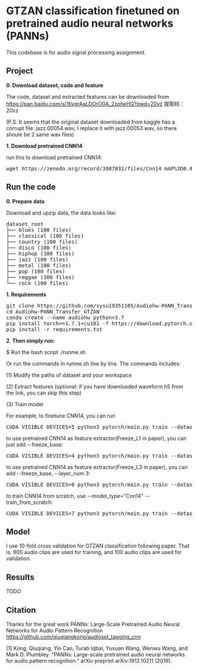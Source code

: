 # GTZAN classification finetuned on pretrained audio neural networks (PANNs)

This codebase is for audio signal processing assignment.

## Project
**0. Download dataset, code and feature** 

The code, dataset and extracted features can be downloaded from https://pan.baidu.com/s/1tiyqrAaLDOrO0A_2zotwHQ?pwd=20vz
提取码：20vz

(P.S. It seems that the original dataset downloaded from kaggle has a corrupt file: jazz.00054.wav, I replace it with jazz.00053.wav, so there shoule be 2 same wav files)


**1. Download pretrained CNN14** 

run this to download pretrained CNN14:
<pre>
wget https://zenodo.org/record/3987831/files/Cnn14_mAP%3D0.431.pth?download=1
</pre>

## Run the code

**0. Prepare data** 

Download and upzip data, the data looks like:

<pre>
dataset_root
├── blues (100 files)
├── classical (100 files)
├── country (100 files)
├── disco (100 files)
├── hiphop (100 files)
├── jazz (100 files)
├── metal (100 files)
├── pop (100 files)
├── reggae (100 files)
└── rock (100 files)
</pre>

**1. Requirements**

<pre>
git clone https://github.com/sysu19351105/Audiohw-PANN_Transfer_GTZAN.git
cd Audiohw-PANN_Transfer_GTZAN
conda create --name audiohw python=3.7
pip install torch==1.7.1+cu101 -f https://download.pytorch.org/whl/torch_stable.html
pip install -r requirements.txt
</pre>


**2. Then simply run:**

$ Run the bash script ./runme.sh

Or run the commands in runme.sh line by line. The commands includes:

(1) Modify the paths of dataset and your workspace

(2) Extract features
(optional: if you have downloaded waveform.h5 from the link, you can skip this step)

(3) Train model

For example, to finetune CNN14, you can run
<pre>
CUDA_VISIBLE_DEVICES=5 python3 pytorch/main.py train --dataset_dir="/data1/nys_new/audiohw/PANN/GTZAN/Data/genres_original" --workspace="/data1/nys_new/audiohw/PANN/finetune" --holdout_fold=1 --model_type="Transfer_Cnn14" --pretrained_checkpoint_path="/data1/nys_new/audiohw/PANN/Cnn14_mAP=0.431.pth" --loss_type=clip_nll --augmentation='mixup' --learning_rate=1e-4 --batch_size=32 --resume_iteration=0 --stop_iteration=10000  --cuda
</pre>

to use pretrained CNN14 as feature extractor(Freeze_L1 in paper), you can just add --freeze_base:
<pre>
CUDA_VISIBLE_DEVICES=4 python3 pytorch/main.py train --dataset_dir="/data1/nys_new/audiohw/PANN/GTZAN/Data/genres_original" --workspace="/data1/nys_new/audiohw/PANN/finetune" --holdout_fold=1 --model_type="Transfer_Cnn14" --pretrained_checkpoint_path="/data1/nys_new/audiohw/PANN/Cnn14_mAP=0.431.pth" --freeze_base --loss_type=clip_nll --augmentation='mixup' --learning_rate=1e-4 --batch_size=32 --resume_iteration=0 --stop_iteration=10000 --cuda
</pre>

to use pretrained CNN14 as feature extractor(Freeze_L3 in paper), you can add --freeze_base, --layer_num 3:
<pre>
CUDA_VISIBLE_DEVICES=0 python3 pytorch/main.py train --dataset_dir="/data1/nys_new/audiohw/PANN/GTZAN/Data/genres_original" --workspace="/data1/nys_new/audiohw/PANN/finetune" --holdout_fold=1 --model_type="Transfer_Cnn14" --pretrained_checkpoint_path="/data1/nys_new/audiohw/PANN/Cnn14_mAP=0.431.pth" --loss_type=clip_nll --augmentation='mixup' --learning_rate=1e-4 --batch_size=32 --resume_iteration=0 --stop_iteration=10000 --freeze_base --layer_num 3 --cuda
</pre>

to train CNN14 from scratch, use --model_type="Cnn14" --train_from_scratch:
<pre>
CUDA_VISIBLE_DEVICES=7 python3 pytorch/main.py train --dataset_dir="/data1/nys_new/audiohw/PANN/GTZAN/Data/genres_original" --workspace="/data1/nys_new/audiohw/PANN/finetune" --holdout_fold=1 --model_type="Cnn14" --pretrained_checkpoint_path="" --train_from_scratch --loss_type=clip_nll --augmentation='mixup' --learning_rate=1e-4 --batch_size=32 --resume_iteration=0 --stop_iteration=10000 --cuda
</pre>

## Model
I use 10-fold cross validation for GTZAN classification following paper. That is, 900 audio clips are used for training, and 100 audio clips are used for validation.

## Results
TODO


## Citation
Thanks for the great work PANNs: Large-Scale Pretrained Audio Neural Networks for Audio Pattern Recognition
https://github.com/qiuqiangkong/audioset_tagging_cnn

[1] Kong, Qiuqiang, Yin Cao, Turab Iqbal, Yuxuan Wang, Wenwu Wang, and Mark D. Plumbley. "PANNs: Large-scale pretrained audio neural networks for audio pattern recognition." arXiv preprint arXiv:1912.10211 (2019).
